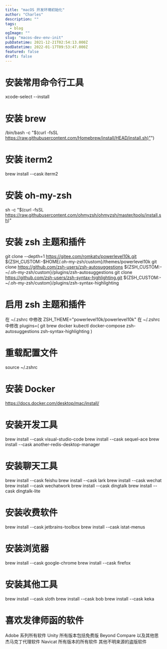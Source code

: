 ```yaml
---
title: "macOS 开发环境初始化"
author: "Charles"
description: ""
tags:
  - blog
ogImage: ""
slug: "macos-dev-env-init"
pubDatetime: 2021-12-21T02:54:13.000Z
modDatetime: 2022-01-17T09:53:47.000Z
featured: false
draft: false
---
```


# 安装常用命令行工具

xcode-select --install

# 安装 brew

/bin/bash -c "$(curl -fsSL [https://raw.githubusercontent.com/Homebrew/install/HEAD/install.sh)"](https://raw.githubusercontent.com/Homebrew/install/HEAD/install.sh)")

# 安装 iterm2

brew install --cask iterm2

# 安装 oh-my-zsh

sh -c "$(curl -fsSL https://raw.githubusercontent.com/ohmyzsh/ohmyzsh/master/tools/install.sh)"

# 安装 zsh 主题和插件

git clone --depth=1 <https://gitee.com/romkatv/powerlevel10k.git> ${ZSH\_CUSTOM:-$HOME/.oh-my-zsh/custom}/themes/powerlevel10k
git clone <https://github.com/zsh-users/zsh-autosuggestions> ${ZSH_CUSTOM:-~/.oh-my-zsh/custom}/plugins/zsh-autosuggestions
git clone <https://github.com/zsh-users/zsh-syntax-highlighting.git> ${ZSH_CUSTOM:-~/.oh-my-zsh/custom}/plugins/zsh-syntax-highlighting

# 启用 zsh 主题和插件

在 ~/.zshrc 中修改 ZSH_THEME="powerlevel10k/powerlevel10k"
在 ~/.zshrc 中修改 plugins=(
git
brew
docker
kubectl
docker-compose
zsh-autosuggestions
zsh-syntax-highlighting
)

# 重载配置文件

source ~/.zshrc

# 安装 Docker

<https://docs.docker.com/desktop/mac/install/>

# 安装开发工具

brew install --cask visual-studio-code
brew install --cask sequel-ace
brew install --cask another-redis-desktop-manager

# 安装聊天工具

brew install --cask feishu
brew install --cask lark
brew install --cask wechat
brew install --cask wechatwork
brew install --cask dingtalk
brew install --cask dingtalk-lite

# 安装收费软件

brew install --cask jetbrains-toolbox
brew install --cask istat-menus

# 安装浏览器

brew install --cask google-chrome
brew install --cask firefox

# 安装其他工具

brew install --cask sloth
brew install --cask bob
brew install --cask keka

# 喜欢发律师函的软件

Adobe 系列所有软件
Unity 所有版本包括免费版
Beyond Compare 以及其他思杰马克丁代理软件
Navicat 所有版本的所有软件
其他不明来源的盗版软件
